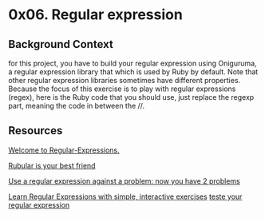 # 0x06. Regular expression

## Background Context

for this project, you have to build your regular expression using Oniguruma, a regular expression library that which is used by Ruby by default. Note that other regular expression libraries sometimes have different properties.
Because the focus of this exercise is to play with regular expressions (regex), here is the Ruby code that you should use, just replace the regexp part, meaning the code in between the //.



## Resources

[Welcome to Regular-Expressions.](https://www.regular-expressions.info/)

[Rubular is your best friend](https://rubular.com/)

[Use a regular expression against a problem: now you have 2 problems]( https://blog.codinghorror.com/regular-expressions-now-you-have-two-problems/)

[Learn Regular Expressions with simple, interactive exercises](https://regexone.com/)
[teste your regular expression ](https://regexr.com/)



